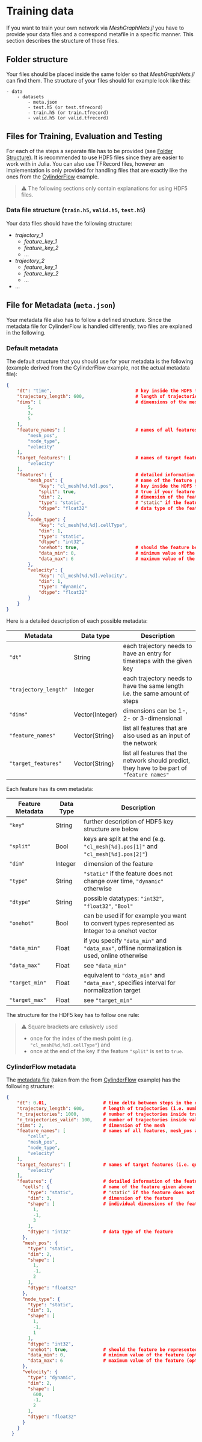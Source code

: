 # Training data

If you want to train your own network via *MeshGraphNets.jl* you have to provide your data files and a correspond metafile in a specific manner. This section describes the structure of those files.

## Folder structure

Your files should be placed inside the same folder so that *MeshGraphNets.jl* can find them. The structure of your files should for example look like this:

    - data
        - datasets
            - meta.json
            - test.h5 (or test.tfrecord)
            - train.h5 (or train.tfrecord)
            - valid.h5 (or valid.tfrecord)

## Files for Training, Evaluation and Testing

For each of the steps a separate file has to be provided (see [Folder Structure](#folder-structure)). It is recommended to use HDF5 files since they are easier to work with in Julia. You can also use TFRecord files, however an implementation is only provided for handling files that are exactly like the ones from the [CylinderFlow](https://una-auxme.github.io/MeshGraphNets.jl/dev/cylinder_flow) example.

> ⚠️ The following sections only contain explanations for using HDF5 files.

### Data file structure (`train.h5`, `valid.h5`, `test.h5`)

Your data files should have the following structure:

- *trajectory_1*
  - *feature_key_1*
  - *feature_key_2*
  - ...
- *trajectory_2*
  - *feature_key_1*
  - *feature_key_2*
  - ...
- ...

## File for Metadata (`meta.json`)

Your metadata file also has to follow a defined structure. Since the metadata file for CylinderFlow is handled differently, two files are explaned in the following.

### Default metadata

The default structure that you should use for your metadata is the following (example derived from the CylinderFlow example, not the actual metadata file):

```json
{
    "dt": "time",                               # key inside the HDF5 file for timesteps
    "trajectory_length": 600,                   # length of trajectories (i.e. number of steps) inside data files
    "dims": [                                   # dimensions of the mesh (here a mesh of dimensions (5, 3, 5))
        5,
        3,
        5
    ],
    "feature_names": [                          # names of all features, mesh_pos and node_type are required
        "mesh_pos",
        "node_type",
        "velocity"
    ],
    "target_features": [                        # names of target features (i.e. quantities of interest) as output of the network
        "velocity"
    ],
    "features": {                               # detailed information of the features given above
        "mesh_pos": {                           # name of the feature given above
            "key": "cl_mesh[%d,%d].pos",        # key inside the HDF5 file for the feature, see below
            "split": true,                      # true if your feature is split between multiple keys, false otherwise
            "dim": 2,                           # dimension of the feature
            "type": "static",                   # "static" if the feature does not change over time, "dynamic" otherwise
            "dtype": "float32"                  # data type of the feature
        },
        "node_type": {
            "key": "cl_mesh[%d,%d].cellType",
            "dim": 1,
            "type": "static",
            "dtype": "int32",
            "onehot": true,                     # should the feature be represented as a onehot vector (optional)
            "data_min": 0,                      # minimum value of the feature (optional, required if "data_max" specified)
            "data_max": 6                       # maximum value of the feature (optional, required if "data_min" specified)
        },
        "velocity": {
            "key": "cl_mesh[%d,%d].velocity",
            "dim": 1,
            "type": "dynamic",
            "dtype": "float32"
        }
    }
}
```

Here is a detailed description of each possible metadata:

| Metadata            | Data type       | Description                                                                                    |
|---------------------|-----------------|------------------------------------------------------------------------------------------------|
| `"dt"`                | String          | each trajectory needs to have an entry for timesteps with the given key                      |
| `"trajectory_length"` | Integer         | each trajectory needs to have the same length i.e. the same amount of steps                  |
| `"dims"`              | Vector{Integer} | dimensions can be 1-, 2- or 3-dimensional                                                    |
| `"feature_names"`     | Vector{String}  | list all features that are also used as an input of the network                              |
| `"target_features"`   | Vector{String}  | list all features that the network should predict, they have to be part of `"feature names"` |

Each feature has its own metadata:

| Feature Metadata | Data Type | Description                                                                                          |
|------------------|-----------|------------------------------------------------------------------------------------------------------|
| `"key"`            | String  | further description of HDF5 key structure  are below                                                 |
| `"split"`          | Bool    | keys are split at the end (e.g. `"cl_mesh[%d].pos[1]"` and `"cl_mesh[%d].pos[2]"`)                   |
| `"dim"`            | Integer | dimension of the feature                                                                             |
| `"type"`           | String  | `"static"` if the feature does not change over time, `"dynamic"` otherwise                           |
| `"dtype"`          | String  | possible datatypes: `"int32"`, `"float32"`, `"Bool"`                                                 |
| `"onehot"`         | Bool    | can be used if for example you want to convert types represented as Integer to a onehot vector       |
| `"data_min"`       | Float   | if you specify `"data_min"` and `"data_max"`, offline normalization is used, online otherwise        |
| `"data_max"`       | Float   | see `"data_min"`                                                                                     |
| `"target_min"`     | Float   | equivalent to `"data_min"` and `"data_max"`, specifies interval for normalization target             |
| `"target_max"`     | Float   | see `"target_min"`                                                                                   |

The structure for the HDF5 key has to follow one rule:

> ⚠️ Square brackets are exlusively used
>   - once for the index of the mesh point (e.g. `"cl_mesh[%d,%d].cellType"`) and
>   - once at the end of the key if the feature `"split"` is set to `true`.

### CylinderFlow metadata

The [metadata file](https://github.com/una-auxme/MeshGraphNets.jl/blob/main/examples/cylinder_flow/meta.json) (taken from the from [CylinderFlow](https://una-auxme.github.io/MeshGraphNets.jl/dev/cylinder_flow) example) has the following structure:

```json
{
    "dt": 0.01,                     # time delta between steps in the data 
    "trajectory_length": 600,       # length of trajectories (i.e. number of steps) inside data files
    "n_trajectories": 1000,         # number of trajectories inside train.h5
    "n_trajectories_valid": 100,    # number of trajectories inside valid.h5
    "dims": 2,                      # dimension of the mesh
    "feature_names": [              # names of all features, mesh_pos and node_type are required
        "cells",
        "mesh_pos",
        "node_type",
        "velocity"
    ],
    "target_features": [            # names of target features (i.e. quantities of interest) as output of the network
        "velocity"
    ],
    "features": {                   # detailed information of the features given above
      "cells": {                    # name of the feature given above
        "type": "static",           # "static" if the feature does not change over time, "dynamic" otherwise
        "dim": 3,                   # dimension of the feature
        "shape": [                  # individual dimensions of the feature, one dimension can be inferred from data via -1
          1,
          -1,
          3
        ],
        "dtype": "int32"            # data type of the feature
      },
      "mesh_pos": {
        "type": "static",
        "dim": 2,
        "shape": [
          1,
          -1,
          2
        ],
        "dtype": "float32"
      },
      "node_type": {
        "type": "static",
        "dim": 1,
        "shape": [
          1,
          -1,
          1
        ],
        "dtype": "int32",
        "onehot": true,             # should the feature be represented as a onehot vector (optional)
        "data_min": 0,              # minimum value of the feature (optional, required if "data_max" specified)
        "data_max": 6               # maximum value of the feature (optional, required if "data_min" specified)
      },
      "velocity": {
        "type": "dynamic",
        "dim": 2,
        "shape": [
          600,
          -1,
          2
        ],
        "dtype": "float32"
      }
    }
  }
```